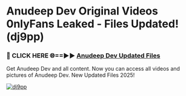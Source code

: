 # Anudeep Dev Original Videos 0nlyFans Leaked - Files Updated! (dj9pp)

<h3>🔴 CLICK HERE 🌐==►► <a href="https://tinyurl.com/y5r63du9" rel="nofollow">Anudeep Dev Updated Files</a></h3>

Get Anudeep Dev and all content. Now you can access all videos and pictures of Anudeep Dev. New Updated Files 2025!

[![dj9pp](https://i.imgur.com/UVo9nyh.gif)](https://tinyurl.com/y5r63du9)